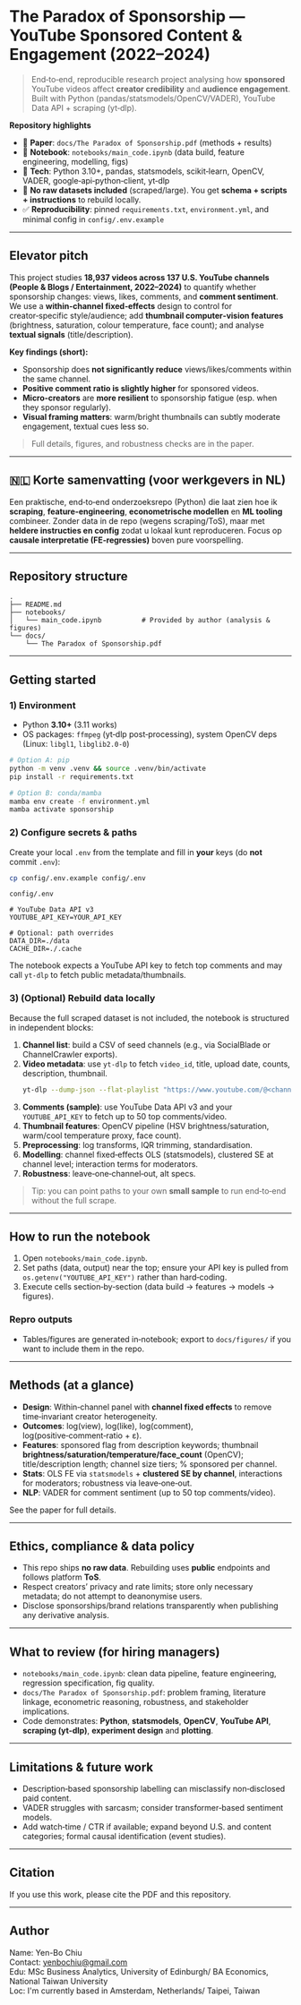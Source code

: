 # The Paradox of Sponsorship — YouTube Sponsored Content & Engagement (2022–2024)

> End‑to‑end, reproducible research project analysing how **sponsored** YouTube videos affect **creator credibility** and **audience engagement**.  
> Built with Python (pandas/statsmodels/OpenCV/VADER), YouTube Data API + scraping (yt‑dlp).

**Repository highlights**
- 📄 **Paper**: `docs/The Paradox of Sponsorship.pdf` (methods + results)
- 📓 **Notebook**: `notebooks/main_code.ipynb` (data build, feature engineering, modelling, figs)
- 🧰 **Tech**: Python 3.10+, pandas, statsmodels, scikit‑learn, OpenCV, VADER, google‑api‑python‑client, yt‑dlp
- 🔐 **No raw datasets included** (scraped/large). You get **schema + scripts + instructions** to rebuild locally.
- ✅ **Reproducibility**: pinned `requirements.txt`, `environment.yml`, and minimal config in `config/.env.example`

---

## Elevator pitch

This project studies **18,937 videos across 137 U.S. YouTube channels (People & Blogs / Entertainment, 2022–2024)** to quantify whether sponsorship changes: views, likes, comments, and **comment sentiment**. We use a **within‑channel fixed‑effects** design to control for creator‑specific style/audience; add **thumbnail computer‑vision features** (brightness, saturation, colour temperature, face count); and analyse **textual signals** (title/description).

**Key findings (short):**
- Sponsorship does **not significantly reduce** views/likes/comments within the same channel.
- **Positive comment ratio is slightly higher** for sponsored videos.
- **Micro‑creators** are **more resilient** to sponsorship fatigue (esp. when they sponsor regularly).
- **Visual framing matters**: warm/bright thumbnails can subtly moderate engagement, textual cues less so.

> Full details, figures, and robustness checks are in the paper.

---

## 🇳🇱 Korte samenvatting (voor werkgevers in NL)

Een praktische, end‑to‑end onderzoeksrepo (Python) die laat zien hoe ik **scraping**, **feature‑engineering**, **econometrische modellen** en **ML tooling** combineer. Zonder data in de repo (wegens scraping/ToS), maar met **heldere instructies en config** zodat u lokaal kunt reproduceren. Focus op **causale interpretatie (FE‑regressies)** boven pure voorspelling.

---

## Repository structure

```
.
├── README.md
├── notebooks/
│   └── main_code.ipynb          # Provided by author (analysis & figures)
└── docs/
    └── The Paradox of Sponsorship.pdf
```

---

## Getting started

### 1) Environment

- Python **3.10+** (3.11 works)
- OS packages: `ffmpeg` (yt‑dlp post‑processing), system OpenCV deps (Linux: `libgl1`, `libglib2.0-0`)

```bash
# Option A: pip
python -m venv .venv && source .venv/bin/activate
pip install -r requirements.txt

# Option B: conda/mamba
mamba env create -f environment.yml
mamba activate sponsorship
```

### 2) Configure secrets & paths

Create your local `.env` from the template and fill in **your** keys (do **not** commit `.env`):

```bash
cp config/.env.example config/.env
```

`config/.env`

```
# YouTube Data API v3
YOUTUBE_API_KEY=YOUR_API_KEY

# Optional: path overrides
DATA_DIR=./data
CACHE_DIR=./.cache
```

The notebook expects a YouTube API key to fetch top comments and may call `yt‑dlp` to fetch public metadata/thumbnails.

### 3) (Optional) Rebuild data locally

Because the full scraped dataset is not included, the notebook is structured in independent blocks:

1. **Channel list**: build a CSV of seed channels (e.g., via SocialBlade or ChannelCrawler exports).
2. **Video metadata**: use `yt-dlp` to fetch `video_id`, title, upload date, counts, description, thumbnail.
   ```bash
   yt-dlp --dump-json --flat-playlist "https://www.youtube.com/@<channel>" > channel.jsonl
   ```
3. **Comments (sample)**: use YouTube Data API v3 and your `YOUTUBE_API_KEY` to fetch up to 50 top comments/video.
4. **Thumbnail features**: OpenCV pipeline (HSV brightness/saturation, warm/cool temperature proxy, face count).
5. **Preprocessing**: log transforms, IQR trimming, standardisation.
6. **Modelling**: channel fixed‑effects OLS (statsmodels), clustered SE at channel level; interaction terms for moderators.
7. **Robustness**: leave‑one‑channel‑out, alt specs.

> Tip: you can point paths to your own **small sample** to run end‑to‑end without the full scrape.

---

## How to run the notebook

1. Open `notebooks/main_code.ipynb`.
2. Set paths (data, output) near the top; ensure your API key is pulled from `os.getenv("YOUTUBE_API_KEY")` rather than hard‑coding.
3. Execute cells section‑by‑section (data build → features → models → figures).

### Repro outputs
- Tables/figures are generated in‑notebook; export to `docs/figures/` if you want to include them in the repo.

---

## Methods (at a glance)

- **Design**: Within‑channel panel with **channel fixed effects** to remove time‑invariant creator heterogeneity.
- **Outcomes**: log(view), log(like), log(comment), log(positive‑comment‑ratio + ε).
- **Features**: sponsored flag from description keywords; thumbnail **brightness/saturation/temperature/face_count** (OpenCV); title/description length; channel size tiers; % sponsored per channel.
- **Stats**: OLS FE via `statsmodels` + **clustered SE by channel**, interactions for moderators; robustness via leave‑one‑out.
- **NLP**: VADER for comment sentiment (up to 50 top comments/video).

See the paper for full details.

---

## Ethics, compliance & data policy

- This repo ships **no raw data**. Rebuilding uses **public** endpoints and follows platform **ToS**.
- Respect creators’ privacy and rate limits; store only necessary metadata; do not attempt to deanonymise users.
- Disclose sponsorships/brand relations transparently when publishing any derivative analysis.

---

## What to review (for hiring managers)

- `notebooks/main_code.ipynb`: clean data pipeline, feature engineering, regression specification, fig quality.
- `docs/The Paradox of Sponsorship.pdf`: problem framing, literature linkage, econometric reasoning, robustness, and stakeholder implications.
- Code demonstrates: **Python**, **statsmodels**, **OpenCV**, **YouTube API**, **scraping (yt‑dlp)**, **experiment design** and **plotting**.

---

## Limitations & future work

- Description‑based sponsorship labelling can misclassify non‑disclosed paid content.
- VADER struggles with sarcasm; consider transformer‑based sentiment models.
- Add watch‑time / CTR if available; expand beyond U.S. and content categories; formal causal identification (event studies).

---

## Citation

If you use this work, please cite the PDF and this repository.

---

## Author

Name: Yen-Bo Chiu    
Contact: yenbochiu@gmail.com    
Edu: MSc Business Analytics, University of Edinburgh/ BA Economics, National Taiwan University  
Loc: I'm currently based in Amsterdam, Netherlands/ Taipei, Taiwan

